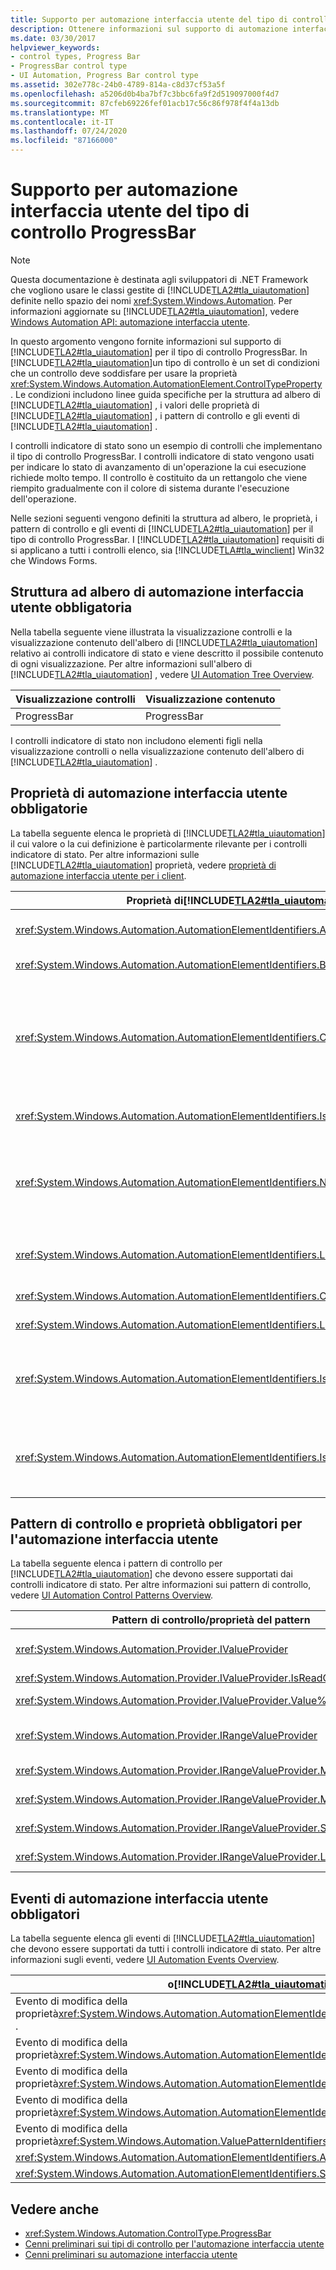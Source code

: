 ```yaml
---
title: Supporto per automazione interfaccia utente del tipo di controllo ProgressBar
description: Ottenere informazioni sul supporto di automazione interfaccia utente per il tipo di controllo ProgressBar. Informazioni sulla struttura ad albero, le proprietà, i pattern di controllo e gli eventi di richiesti.
ms.date: 03/30/2017
helpviewer_keywords:
- control types, Progress Bar
- ProgressBar control type
- UI Automation, Progress Bar control type
ms.assetid: 302e778c-24b0-4789-814a-c8d37cf53a5f
ms.openlocfilehash: a5206d0b4ba7bf7c3bbc6fa9f2d519097000f4d7
ms.sourcegitcommit: 87cfeb69226fef01acb17c56c86f978f4f4a13db
ms.translationtype: MT
ms.contentlocale: it-IT
ms.lasthandoff: 07/24/2020
ms.locfileid: "87166000"
---
```

# <a name="ui-automation-support-for-the-progressbar-control-type"></a>Supporto per automazione interfaccia utente del tipo di controllo ProgressBar
> [!NOTE]
> Questa documentazione è destinata agli sviluppatori di .NET Framework che vogliono usare le classi gestite di [!INCLUDE[TLA2#tla_uiautomation](../../../includes/tla2sharptla-uiautomation-md.md)] definite nello spazio dei nomi <xref:System.Windows.Automation>. Per informazioni aggiornate su [!INCLUDE[TLA2#tla_uiautomation](../../../includes/tla2sharptla-uiautomation-md.md)], vedere [Windows Automation API: automazione interfaccia utente](/windows/win32/winauto/entry-uiauto-win32).  
  
 In questo argomento vengono fornite informazioni sul supporto di [!INCLUDE[TLA2#tla_uiautomation](../../../includes/tla2sharptla-uiautomation-md.md)] per il tipo di controllo ProgressBar. In [!INCLUDE[TLA2#tla_uiautomation](../../../includes/tla2sharptla-uiautomation-md.md)]un tipo di controllo è un set di condizioni che un controllo deve soddisfare per usare la proprietà <xref:System.Windows.Automation.AutomationElement.ControlTypeProperty> . Le condizioni includono linee guida specifiche per la struttura ad albero di [!INCLUDE[TLA2#tla_uiautomation](../../../includes/tla2sharptla-uiautomation-md.md)] , i valori delle proprietà di [!INCLUDE[TLA2#tla_uiautomation](../../../includes/tla2sharptla-uiautomation-md.md)] , i pattern di controllo e gli eventi di [!INCLUDE[TLA2#tla_uiautomation](../../../includes/tla2sharptla-uiautomation-md.md)] .  
  
 I controlli indicatore di stato sono un esempio di controlli che implementano il tipo di controllo ProgressBar. I controlli indicatore di stato vengono usati per indicare lo stato di avanzamento di un'operazione la cui esecuzione richiede molto tempo. Il controllo è costituito da un rettangolo che viene riempito gradualmente con il colore di sistema durante l'esecuzione dell'operazione.  
  
 Nelle sezioni seguenti vengono definiti la struttura ad albero, le proprietà, i pattern di controllo e gli eventi di [!INCLUDE[TLA2#tla_uiautomation](../../../includes/tla2sharptla-uiautomation-md.md)] per il tipo di controllo ProgressBar. I [!INCLUDE[TLA2#tla_uiautomation](../../../includes/tla2sharptla-uiautomation-md.md)] requisiti di si applicano a tutti i controlli elenco, sia [!INCLUDE[TLA#tla_winclient](../../../includes/tlasharptla-winclient-md.md)] Win32 che Windows Forms.  
  
<a name="Required_UI_Automation_Tree_Structure"></a>
## <a name="required-ui-automation-tree-structure"></a>Struttura ad albero di automazione interfaccia utente obbligatoria  
 Nella tabella seguente viene illustrata la visualizzazione controlli e la visualizzazione contenuto dell'albero di [!INCLUDE[TLA2#tla_uiautomation](../../../includes/tla2sharptla-uiautomation-md.md)] relativo ai controlli indicatore di stato e viene descritto il possibile contenuto di ogni visualizzazione. Per altre informazioni sull'albero di [!INCLUDE[TLA2#tla_uiautomation](../../../includes/tla2sharptla-uiautomation-md.md)] , vedere [UI Automation Tree Overview](ui-automation-tree-overview.md).  
  
|Visualizzazione controlli|Visualizzazione contenuto|  
|------------------|------------------|  
|ProgressBar|ProgressBar|  
  
 I controlli indicatore di stato non includono elementi figli nella visualizzazione controlli o nella visualizzazione contenuto dell'albero di [!INCLUDE[TLA2#tla_uiautomation](../../../includes/tla2sharptla-uiautomation-md.md)] .  
  
<a name="Required_UI_Automation_Properties"></a>
## <a name="required-ui-automation-properties"></a>Proprietà di automazione interfaccia utente obbligatorie  
 La tabella seguente elenca le proprietà di [!INCLUDE[TLA2#tla_uiautomation](../../../includes/tla2sharptla-uiautomation-md.md)] il cui valore o la cui definizione è particolarmente rilevante per i controlli indicatore di stato. Per altre informazioni sulle [!INCLUDE[TLA2#tla_uiautomation](../../../includes/tla2sharptla-uiautomation-md.md)] proprietà, vedere [proprietà di automazione interfaccia utente per i client](ui-automation-properties-for-clients.md).  
  
|Proprietà di[!INCLUDE[TLA2#tla_uiautomation](../../../includes/tla2sharptla-uiautomation-md.md)]|Valore|Note|  
|------------------------------------------------------------------------------------|-----------|-----------|  
|<xref:System.Windows.Automation.AutomationElementIdentifiers.AutomationIdProperty>|Vedere le note.|Il valore di questa proprietà deve essere univoco in tutti i controlli in un'applicazione.|  
|<xref:System.Windows.Automation.AutomationElementIdentifiers.BoundingRectangleProperty>|Vedere le note.|Il rettangolo più esterno che contiene l'intero controllo.|  
|<xref:System.Windows.Automation.AutomationElementIdentifiers.ClickablePointProperty>|Vedere le note.|Supportata se è presente un rettangolo di delimitazione. Se non tutti i punti all'interno del rettangolo di delimitazione sono selezionabili ed è stato eseguito un processo di hit testing specializzato, eseguire l'override e implementare un punto selezionabile.|  
|<xref:System.Windows.Automation.AutomationElementIdentifiers.IsKeyboardFocusableProperty>|Vedere le note.|Se il controllo può ricevere lo stato attivo, deve supportare questa proprietà.|  
|<xref:System.Windows.Automation.AutomationElementIdentifiers.NameProperty>|Vedere le note.|Il controllo indicatore di stato in genere ricava il proprio nome da un'etichetta di testo statico. Se non è presente alcuna etichetta di testo statico, lo sviluppatore dell'applicazione deve esporre un valore per la proprietà `Name` .|  
|<xref:System.Windows.Automation.AutomationElementIdentifiers.LabeledByProperty>|Vedere le note.|Se è presente un'etichetta di testo statico, questa proprietà deve esporre un riferimento a tale controllo.|  
|<xref:System.Windows.Automation.AutomationElementIdentifiers.ControlTypeProperty>|ProgressBar|Questo valore è uguale per tutti i framework dell'interfaccia utente.|  
|<xref:System.Windows.Automation.AutomationElementIdentifiers.LocalizedControlTypeProperty>|"progress bar"|Stringa localizzata corrispondente al tipo di controllo ProgressBar.|  
|<xref:System.Windows.Automation.AutomationElementIdentifiers.IsContentElementProperty>|True|Il controllo indicatore di stato viene sempre incluso nella visualizzazione contenuto dell'albero di [!INCLUDE[TLA2#tla_uiautomation](../../../includes/tla2sharptla-uiautomation-md.md)] .|  
|<xref:System.Windows.Automation.AutomationElementIdentifiers.IsControlElementProperty>|True|Il controllo indicatore di stato viene sempre incluso nella visualizzazione controlli dell'albero di [!INCLUDE[TLA2#tla_uiautomation](../../../includes/tla2sharptla-uiautomation-md.md)] .|  
  
<a name="Required_UI_Automation_Control_Patterns_and_Properties"></a>
## <a name="required-ui-automation-control-patterns-and-properties"></a>Pattern di controllo e proprietà obbligatori per l'automazione interfaccia utente  
 La tabella seguente elenca i pattern di controllo per [!INCLUDE[TLA2#tla_uiautomation](../../../includes/tla2sharptla-uiautomation-md.md)] che devono essere supportati dai controlli indicatore di stato. Per altre informazioni sui pattern di controllo, vedere [UI Automation Control Patterns Overview](ui-automation-control-patterns-overview.md).  
  
|Pattern di controllo/proprietà del pattern|Supporto/valore|Note|  
|---------------------------------------|--------------------|-----------|  
|<xref:System.Windows.Automation.Provider.IValueProvider>|Dipende da|Il controllo indicatore di stato che fornisce un'indicazione testuale dello stato di avanzamento deve implementare <xref:System.Windows.Automation.Provider.IValueProvider>.|  
|<xref:System.Windows.Automation.Provider.IValueProvider.IsReadOnly%2A>|True|Il valore per questa proprietà è sempre True.|  
|<xref:System.Windows.Automation.Provider.IValueProvider.Value%2A>|Vedere le note.|Questa proprietà espone lo stato di avanzamento in formato testuale di un controllo indicatore di stato.|  
|<xref:System.Windows.Automation.Provider.IRangeValueProvider>|Dipende da|I controlli indicatore di stato che accettano un intervallo numerico devono implementare <xref:System.Windows.Automation.Provider.IRangeValueProvider>|  
|<xref:System.Windows.Automation.Provider.IRangeValueProvider.Minimum%2A>|0,0|Il valore di questa proprietà è il valore minimo che è possibile impostare per il controllo.|  
|<xref:System.Windows.Automation.Provider.IRangeValueProvider.Maximum%2A>|100.0|Il valore di questa proprietà è il valore massimo che è possibile impostare per il controllo.|  
|<xref:System.Windows.Automation.Provider.IRangeValueProvider.SmallChange%2A>|NaN|Questa proprietà non è necessaria perché i controlli indicatore di stato sono di sola lettura.|  
|<xref:System.Windows.Automation.Provider.IRangeValueProvider.LargeChange%2A>|NaN|Questa proprietà non è necessaria perché i controlli indicatore di stato sono di sola lettura.|  
  
<a name="Required_UI_Automation_Events"></a>
## <a name="required-ui-automation-events"></a>Eventi di automazione interfaccia utente obbligatori  
 La tabella seguente elenca gli eventi di [!INCLUDE[TLA2#tla_uiautomation](../../../includes/tla2sharptla-uiautomation-md.md)] che devono essere supportati da tutti i controlli indicatore di stato. Per altre informazioni sugli eventi, vedere [UI Automation Events Overview](ui-automation-events-overview.md).  
  
|o[!INCLUDE[TLA2#tla_uiautomation](../../../includes/tla2sharptla-uiautomation-md.md)]|Supporto|Note|  
|---------------------------------------------------------------------------------|-------------|-----------|  
|Evento di modifica della proprietà<xref:System.Windows.Automation.AutomationElementIdentifiers.BoundingRectangleProperty> .|Richiesto|Nessuno|  
|Evento di modifica della proprietà<xref:System.Windows.Automation.AutomationElementIdentifiers.IsOffscreenProperty> .|Richiesto|Nessuno|  
|Evento di modifica della proprietà<xref:System.Windows.Automation.AutomationElementIdentifiers.IsEnabledProperty> .|Richiesto|Nessuno|  
|Evento di modifica della proprietà<xref:System.Windows.Automation.AutomationElementIdentifiers.NameProperty> .|Richiesto|Nessuno|  
|Evento di modifica della proprietà<xref:System.Windows.Automation.ValuePatternIdentifiers.ValueProperty> .|Dipende da|Nessuno|  
|<xref:System.Windows.Automation.AutomationElementIdentifiers.AutomationFocusChangedEvent>|Richiesto|Nessuno|  
|<xref:System.Windows.Automation.AutomationElementIdentifiers.StructureChangedEvent>|Richiesto|Nessuno|  
  
## <a name="see-also"></a>Vedere anche

- <xref:System.Windows.Automation.ControlType.ProgressBar>
- [Cenni preliminari sui tipi di controllo per l'automazione interfaccia utente](ui-automation-control-types-overview.md)
- [Cenni preliminari su automazione interfaccia utente](ui-automation-overview.md)
